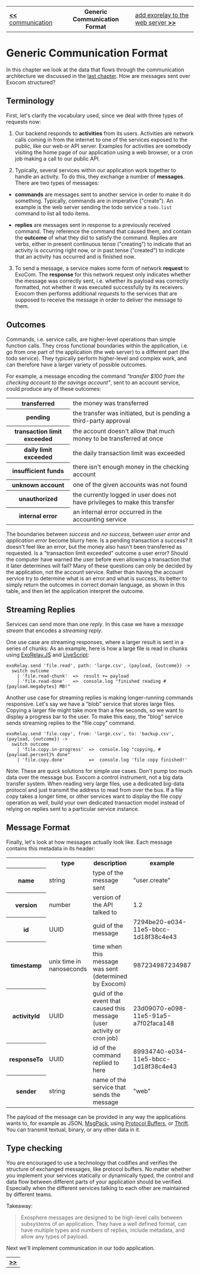 <table>
  <tr>
    <td><a href="06_communication.md"><b>&lt;&lt;</b> communication</a></td>
    <th>Generic Communication Format</th>
    <td><a href="08_add_exorelay_to_web.md">add exorelay to the web server <b>&gt;&gt;</b></a></td>
  </tr>
</table>


# Generic Communication Format

In this chapter we look at the data that flows through
the communication architecture
we discussed in the [last chapter](06_communication.md).
How are messages sent over Exocom structured?


## Terminology

First, let's clarify the vocabulary used,
since we deal with three types of requests now:

1. Our backend responds to __activities__ from its users.
  Activities are network calls
  coming in from the internet
  to one of the services exposed to the public,
  like our web or API server.
  Examples for activities are
  somebody visiting the home page of our application
  using a web browser,
  or a cron job making a call to our public API.

2. Typically, several services within our application work together
  to handle an activity.
  To do this, they exchange a number of __messages__.
  There are two types of messages:

  * __commands__ are messages sent to another service
    in order to make it do something.
    Typically, commands are in imperative ("create").
    An example is the web server sending the todo service a `todo.list`
    command to list all todo items.

  * __replies__ are messages sent in response to a previously received command.
    They reference the command that caused them,
    and contain the __outcome__ of what they did to satisfy the command.
    Replies are verbs,
    either in present continuous tense ("creating")
    to indicate that an activity is occurring right now,
    or in past tense ("created")
    to indicate that an activity has occurred and is finished now.

3. To send a message,
  a service makes some form of network __request__ to
  ExoCom.
  The __response__ for this network request only indicates
  whether the message was correctly sent,
  i.e. whether its payload was correctly formatted,
  not whether it was executed successfully by its receivers.
  Exocom then performs additional _requests_
  to the services that are supposed to receive the message
  in order to deliver the message to them.


## Outcomes

Commands, i.e. service calls, are higher-level operations
than simple function calls.
They cross functional boundaries within the application,
i.e. go from one part of the application (the web server) to a different part (the todo service).
They typically perform higher-level and complex work,
and can therefore have a larger variety of possible outcomes.

For example, a message encoding the command
_"transfer $100 from the checking account to the savings account"_,
sent to an account service, could produce any of these outcomes:

<table>
  <tr>
    <th>transferred</th>
    <td>the money was transferred</td>
  </tr>
  <tr>
    <th>pending</th>
    <td>the transfer was initiated, but is pending a third-party approval</td>
  </tr>
  <tr>
    <th>transaction limit exceeded</th>
    <td>the account doesn't allow that much money to be transferred at once</td>
  </tr>
  <tr>
    <th>daily limit exceeded</th>
    <td>the daily transaction limit was exceeded</td>
  </tr>
  <tr>
    <th>insufficient funds</th>
    <td>there isn't enough money in the checking account</td>
  </tr>
  <tr>
    <th>unknown account</th>
    <td>one of the given accounts was not found</td>
  </tr>
  <tr>
    <th>unauthorized</th>
    <td>the currently logged in user does not have privileges to make this transfer</td>
  </tr>
  <tr>
    <th>internal error</th>
    <td>an internal error occurred in the accounting service</td>
  </tr>
</table>

The boundaries between _success_ and _no success_,
between _user error_ and _application error_ become blurry here.
Is a pending transaction a success? It doesn't feel like an error,
but the money also hasn't been transferred as requested.
Is a "transaction limit exceeded" outcome a user error?
Should the computer have warned the user
before even allowing a transaction that it later determines will fail?
Many of these questions can only be decided by the application, not the account service.
Rather than having the account service try to determine what is an error and what is success,
its better to simply return the outcomes in correct domain language,
as shown in this table,
and then let the application interpret the outcome.


## Streaming Replies

Services can send more than one _reply_.
In this case we have a _message stream_ that encodes a _streaming reply_.

One use case are streaming responses,
where a larger result is sent in a series of chunks:
As an example, here is how a large file is read in chunks using
[ExoRelay.JS](https://github.com/Originate/exorelay-js) and
[LiveScript](http://livescript.net):

```livescript
exoRelay.send 'file.read', path: 'large.csv', (payload, {outcome}) ->
  switch outcome
    | 'file.read-chunk'  =>  result += payload
    | 'file.read-done'   =>  console.log "finished reading #{payload.megabytes} MB!"
```

Another use case for streaming replies is making longer-running commands responsive.
Let's say we have a "blob" service that stores large files.
Copying a larger file might take more than a few seconds,
so we want to display a progress bar to the user.
To make this easy,
the "blog" service sends streaming replies to the "file.copy" command.

```livescript
exoRelay.send 'file.copy', from: 'large.csv', to: 'backup.csv', (payload, {outcome}) ->
  switch outcome
    | 'file.copy.in-progress'  =>  console.log "copying, #{payload.percent}% done"
    | 'file.copy.done'         =>  console.log 'file copy finished!'
```

Note:
These are quick solutions for simple use cases.
Don't pump too much data over the message bus.
Exocom a control instrument, not a big data transfer system.
When reading very large files,
use a dedicated big-data protocol and just transmit the address to read from over the bus.
If a file copy takes a longer time,
or other services want to display the file copy operation as well,
build your own dedicated transaction model
instead of relying on replies sent to a particular service instance.


## Message Format

Finally, let's look at how messages actually look like.
Each message contains this metadata in its header:

<table>
  <tr>
    <th></th>
    <th>type</th>
    <th>description</th>
    <th>example</th>
  </tr>
  <tr>
    <th>name</th>
    <td>string</td>
    <td>type of the message sent</td>
    <td>"user.create"</td>
  </tr>
  <tr>
    <th>version</th>
    <td>number</td>
    <td>version of the API talked to</td>
    <td>1.2</td>
  </tr>
  <tr>
    <th>id</th>
    <td>UUID</td>
    <td>guid of the message</td>
    <td>7294be20-e034-11e5-bbcc-1d18f38c4e43</td>
  </tr>
  <tr>
    <th>timestamp</th>
    <td>unix time in nanoseconds</td>
    <td>time when this message was sent (determined by Exocom)</td>
    <td>987234987234987</td>
  </tr>
  <tr>
    <th>activityId</th>
    <td>UUID</td>
    <td>guid of the event that caused this message (user activity or cron job)</td>
    <td>23d09070-e098-11e5-91a5-a7f02faca148</td>
  </tr>
  <tr>
    <th>responseTo</th>
    <td>UUID</td>
    <td>id of the command replied to here</td>
    <td>89934740-e034-11e5-bbcc-1d18f38c4e43</td>
  </tr>
  <tr>
    <th>sender</th>
    <td>string</td>
    <td>name of the service that sends the message</td>
    <td>"web"</td>
  </tr>
</table>

The payload of the message can be provided in any way the applications wants to,
for example as JSON, [MsgPack](http://msgpack.org), using
[Protocol Buffers](https://developers.google.com/protocol-buffers), or
[Thrift](https://thrift.apache.org).
You can transmit textual, binary, or any other data in it.


## Type checking

You are encouraged to use a technology that codifies and verifies the structure
of exchanged messages, like protocol buffers.
No matter whether you implement your services statically or dynamically typed,
the control and data flow between different parts of your application should be verified.
Especially when the different services talking to each other are maintained by different teams.

Takeaway:
> Exosphere messages are designed to be high-level calls between subsystems of an application.
> They have a well defined format,
> can have multiple types and numbers of replies,
> include metadata,
> and allow any types of payload.


Next we'll implement communication in our todo application.


<table>
  <tr>
    <td><a href="08_add_exorelay_to_web.md"><b>&gt;&gt;</b></a></td>
  </tr>
</table>
